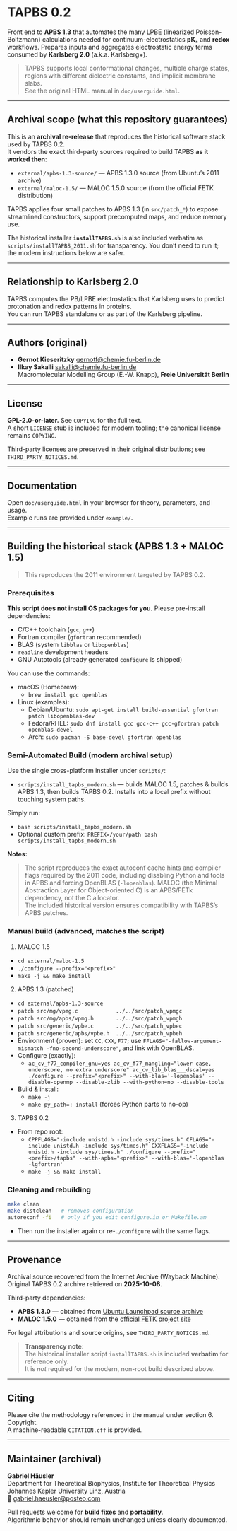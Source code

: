 # TAPBS 0.2

Front end to **APBS 1.3** that automates the many LPBE (linearized Poisson–Boltzmann) calculations needed for continuum-electrostatics **pKₐ** and **redox** workflows.
Prepares inputs and aggregates electrostatic energy terms consumed by **Karlsberg 2.0** (a.k.a. Karlsberg+).

> TAPBS supports local conformational changes, multiple charge states, regions with different dielectric constants, and implicit membrane slabs.  
> See the original HTML manual in `doc/userguide.html`.

---

## Archival scope (what this repository guarantees)

This is an **archival re-release** that reproduces the historical software stack used by TAPBS 0.2.  
It vendors the exact third-party sources required to build TAPBS **as it worked then**:

- `external/apbs-1.3-source/` — APBS 1.3.0 source (from Ubuntu’s 2011 archive)
- `external/maloc-1.5/` — MALOC 1.5.0 source (from the official FETK distribution)

TAPBS applies four small patches to APBS 1.3 (in `src/patch_*`) to expose streamlined constructors, support precomputed maps, and reduce memory use.

The historical installer **`installTAPBS.sh`** is also included verbatim as `scripts/installTAPBS_2011.sh` for transparency. You don’t need to run it; the modern instructions below are safer.

---

## Relationship to Karlsberg 2.0

TAPBS computes the PB/LPBE electrostatics that Karlsberg uses to predict protonation and redox patterns in proteins.  
You can run TAPBS standalone or as part of the Karlsberg pipeline.

---

## Authors (original)

- **Gernot Kieseritzky** <gernotf@chemie.fu-berlin.de>  
- **Ilkay Sakalli** <sakalli@chemie.fu-berlin.de>  
Macromolecular Modelling Group (E.-W. Knapp), **Freie Universität Berlin**

---

## License

**GPL-2.0-or-later.** See `COPYING` for the full text.  
A short `LICENSE` stub is included for modern tooling; the canonical license remains `COPYING`.

Third-party licenses are preserved in their original distributions; see `THIRD_PARTY_NOTICES.md`.

---

## Documentation

Open `doc/userguide.html` in your browser for theory, parameters, and usage.  
Example runs are provided under `example/`.

---

## Building the historical stack (APBS 1.3 + MALOC 1.5)

> This reproduces the 2011 environment targeted by TAPBS 0.2.

### Prerequisites

**This script does not install OS packages for you.** Please pre-install dependencies:

- C/C++ toolchain (`gcc`, `g++`)
- Fortran compiler (`gfortran` recommended)
- BLAS (system `libblas` or `libopenblas`)
- `readline` development headers
- GNU Autotools (already generated `configure` is shipped)

You can use the commands:
- macOS (Homebrew):
  - `brew install gcc openblas`
- Linux (examples):
  - Debian/Ubuntu: `sudo apt-get install build-essential gfortran patch libopenblas-dev`
  - Fedora/RHEL: `sudo dnf install gcc gcc-c++ gcc-gfortran patch openblas-devel`
  - Arch: `sudo pacman -S base-devel gfortran openblas`

### Semi-Automated Build (modern archival setup)

Use the single cross-platform installer under `scripts/`:
- `scripts/install_tapbs_modern.sh` — builds MALOC 1.5, patches & builds APBS 1.3, then builds TAPBS 0.2. Installs into a local prefix without touching system paths.

Simply run:
- `bash scripts/install_tapbs_modern.sh`
- Optional custom prefix: `PREFIX=/your/path bash scripts/install_tapbs_modern.sh`


**Notes:**
> The script reproduces the exact autoconf cache hints and compiler flags required by the 2011 code, including disabling Python and tools in APBS and forcing OpenBLAS (`-lopenblas`).
> MALOC (the Minimal Abstraction Layer for Object-oriented C) is an APBS/FETk dependency, not the C allocator.  
  > The included historical version ensures compatibility with TAPBS’s APBS patches.

### Manual build (advanced, matches the script)

1) MALOC 1.5
- `cd external/maloc-1.5`
- `./configure --prefix="<prefix>"`
- `make -j && make install`

2) APBS 1.3 (patched)
- `cd external/apbs-1.3-source`
- `patch src/mg/vpmg.c            ../../src/patch_vpmgc`
- `patch src/mg/apbs/vpmg.h       ../../src/patch_vpmgh`
- `patch src/generic/vpbe.c       ../../src/patch_vpbec`
- `patch src/generic/apbs/vpbe.h  ../../src/patch_vpbeh`
- Environment (proven): set `CC`, `CXX`, `F77`; use `FFLAGS="-fallow-argument-mismatch -fno-second-underscore"`, and link with OpenBLAS.
- Configure (exactly):
  - `ac_cv_f77_compiler_gnu=yes ac_cv_f77_mangling="lower case, underscore, no extra underscore" ac_cv_lib_blas___dscal=yes ./configure --prefix="<prefix>" --with-blas='-lopenblas' --disable-openmp --disable-zlib --with-python=no --disable-tools`
- Build & install:
  - `make -j`
  - `make py_path=: install`   (forces Python parts to no-op)

3) TAPBS 0.2
- From repo root:
  - `CPPFLAGS="-include unistd.h -include sys/times.h" CFLAGS="-include unistd.h -include sys/times.h" CXXFLAGS="-include unistd.h -include sys/times.h" ./configure --prefix="<prefix>/tapbs" --with-apbs="<prefix>" --with-blas='-lopenblas -lgfortran'`
  - `make -j && make install`


### Cleaning and rebuilding

```bash
make clean
make distclean   # removes configuration
autoreconf -fi   # only if you edit configure.in or Makefile.am
```

- Then run the installer again or re-`./configure` with the same flags.

---

## Provenance

Archival source recovered from the Internet Archive (Wayback Machine).  
Original TAPBS 0.2 archive retrieved on **2025-10-08**.  

Third-party dependencies:
- **APBS 1.3.0** — obtained from [Ubuntu Launchpad source archive](https://launchpad.net/ubuntu/+source/apbs/1.3.0-2)
- **MALOC 1.5.0** — obtained from the [official FETK project site](http://www.fetk.org/codes/maloc.html)

For legal attributions and source origins, see `THIRD_PARTY_NOTICES.md`.

> **Transparency note:**  
> The historical installer script `installTAPBS.sh` is included **verbatim** for reference only.  
> It is *not* required for the modern, non-root build described above.

---

## Citing

Please cite the methodology referenced in the manual under section 6. Copyright.  
A machine-readable `CITATION.cff` is provided.

---

## Maintainer (archival)

**Gabriel Häusler**  
Department for Theoretical Biophysics, Institute for Theoretical Physics  
Johannes Kepler University Linz, Austria  
📧 gabriel.haeusler@posteo.com

Pull requests welcome for **build fixes** and **portability**.  
Algorithmic behavior should remain unchanged unless clearly documented.
